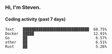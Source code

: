 ### Hi, I'm Steven.

#### Coding activity (past 7 days)
```
Text    ▓▓▓▓▓▓▓▓▓▓▓▓▓▓▓▓▓▓▓▓▓▓▓▓▓▓▓▓▓▓  68.75%
Docker  ▓▓▓▓▓                           12.91%
Go      ▓▓                               6.57%
other   ▓▓                               6.51%
Rust    ▓▓                               5.26%
```
